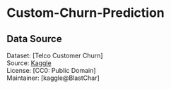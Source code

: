 # Custom-Churn-Prediction
## Data Source
Dataset: [Telco Customer Churn]  
Source: [Kaggle](https://www.kaggle.com/dataset-url)  
License: [CC0: Public Domain]  
Maintainer: [kaggle@BlastChar]

